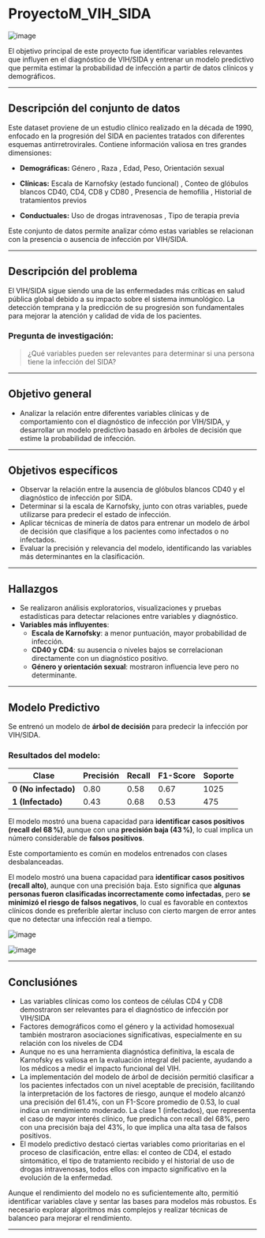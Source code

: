 # ProyectoM_VIH_SIDA

![image](https://github.com/user-attachments/assets/17ef6bcd-ebee-4eab-aa38-1cc8a6545f65)


El objetivo principal de este proyecto fue identificar variables relevantes que influyen en el diagnóstico de VIH/SIDA y entrenar un modelo predictivo que permita estimar la probabilidad de infección a partir de datos clínicos y demográficos.

---

##  Descripción del conjunto de datos

Este dataset proviene de un estudio clínico realizado en la década de 1990, enfocado en la progresión del SIDA en pacientes tratados con diferentes esquemas antirretrovirales. Contiene información valiosa en tres grandes dimensiones:

- **Demográficas:**  Género , Raza , Edad, Peso, Orientación sexual  

- **Clínicas:**  Escala de Karnofsky (estado funcional)  , Conteo de glóbulos blancos CD40, CD4, CD8 y CD80  , Presencia de hemofilia  , Historial de tratamientos previos  

- **Conductuales:**  Uso de drogas intravenosas , Tipo de terapia previa  

Este conjunto de datos permite analizar cómo estas variables se relacionan con la presencia o ausencia de infección por VIH/SIDA.

---

##  Descripción del problema

El VIH/SIDA sigue siendo una de las enfermedades más críticas en salud pública global debido a su impacto sobre el sistema inmunológico. La detección temprana y la predicción de su progresión son fundamentales para mejorar la atención y calidad de vida de los pacientes.

### Pregunta de investigación:
> ¿Qué variables pueden ser relevantes para determinar si una persona tiene la infección del SIDA?

---

##  Objetivo general

- Analizar la relación entre diferentes variables clínicas y de comportamiento con el diagnóstico de infección por VIH/SIDA, y desarrollar un modelo predictivo basado en árboles de decisión que estime la probabilidad de infección.

---

##  Objetivos específicos

- Observar la relación entre la ausencia de glóbulos blancos CD40 y el diagnóstico de infección por SIDA.
- Determinar si la escala de Karnofsky, junto con otras variables, puede utilizarse para predecir el estado de infección.
- Aplicar técnicas de minería de datos para entrenar un modelo de árbol de decisión que clasifique a los pacientes como infectados o no infectados.
- Evaluar la precisión y relevancia del modelo, identificando las variables más determinantes en la clasificación.

---

## Hallazgos

- Se realizaron análisis exploratorios, visualizaciones y pruebas estadísticas para detectar relaciones entre variables y diagnóstico.
- **Variables más influyentes**:
  - **Escala de Karnofsky**: a menor puntuación, mayor probabilidad de infección.
  - **CD40 y CD4**: su ausencia o niveles bajos se correlacionan directamente con un diagnóstico positivo.
  - **Género y orientación sexual**: mostraron influencia leve pero no determinante.

---

##  Modelo Predictivo

Se entrenó un modelo de **árbol de decisión** para predecir la infección por VIH/SIDA.

### Resultados del modelo:


| Clase | Precisión | Recall | F1-Score | Soporte |
|-------|-----------|--------|----------|---------|
| **0 (No infectado)** | 0.80 | 0.58 | 0.67 | 1025 |
| **1 (Infectado)**    | 0.43 | 0.68 | 0.53 | 475  |



El modelo mostró una buena capacidad para **identificar casos positivos (recall del 68 %)**, aunque con una **precisión baja (43 %)**, lo cual implica un número considerable de **falsos positivos**.

Este comportamiento es común en modelos entrenados con clases desbalanceadas. 

El modelo mostró una buena capacidad para **identificar casos positivos (recall alto)**, aunque con una precisión baja. Esto significa que **algunas personas fueron clasificadas incorrectamente como infectadas**, pero **se minimizó el riesgo de falsos negativos**, lo cual es favorable en contextos clínicos donde es preferible alertar incluso con cierto margen de error antes que no detectar una infección real a tiempo.



![image](https://github.com/user-attachments/assets/0cde49b4-c624-400c-a0b1-83af0b1ce6c5)

![image](https://github.com/user-attachments/assets/bb7f46d7-33c3-49b9-9bf9-69ed3afcf488)


---

##  Conclusiónes


- Las variables clínicas como los conteos de células CD4 y CD8 demostraron ser  relevantes para el diagnóstico de infección por VIH/SIDA
- Factores demográficos como el género y la actividad homosexual también mostraron asociaciones significativas, especialmente en su relación con los niveles de CD4
- Aunque no es una herramienta diagnóstica definitiva, la escala de Karnofsky es valiosa en la evaluación integral del paciente, ayudando a los médicos a medir el impacto funcional del VIH.
- La implementación del modelo de árbol de decisión permitió clasificar a los pacientes infectados con un nivel aceptable de precisión, facilitando la interpretación de los factores de riesgo, aunque el modelo alcanzó una precisión del 61.4%, con un F1-Score promedio de 0.53, lo cual indica un rendimiento moderado. La clase 1 (infectados), que representa el caso de mayor interés clínico, fue predicha con recall del 68%, pero con una precisión baja del 43%, lo que implica una alta tasa de falsos positivos.
- El modelo predictivo destacó ciertas variables como prioritarias en el proceso de clasificación, entre ellas: el conteo de CD4, el estado sintomático, el tipo de tratamiento recibido y el historial de uso de drogas intravenosas, todos ellos con impacto significativo en la evolución de la enfermedad.

Aunque el rendimiento del modelo no es suficientemente alto, permitió identificar variables clave y sentar las bases para modelos más robustos. Es necesario explorar algoritmos más complejos y realizar técnicas de balanceo para mejorar el rendimiento.



---




